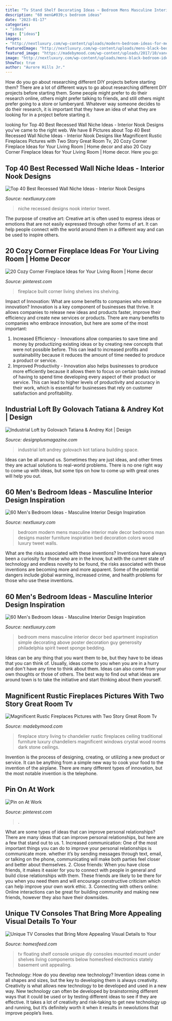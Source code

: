 ```yaml
---
title: "Tv Stand Shelf Decorating Ideas ~ Bedroom Mens Masculine Interior Decor Bed Apartment Inspiration Simple Decorating Above Poster Decoration Guy Generosity Philadelphia Spirit Tweet Sponge Bedding"
description: "60 men&#039;s bedroom ideas"
date: "2023-01-17"
categories:
- "ideas"
tags: ["ideas"]
images:
- "http://nextluxury.com/wp-content/uploads/modern-bedroom-ideas-for-men.jpg"
featuredImage: "http://nextluxury.com/wp-content/uploads/mens-black-bedroom-ideas.jpg"
featured_image: "https://madebymood.com/wp-content/uploads/2017/10/vancouver-rustic-fireplaces-pictures-with-traditional-chandeliers-living-room-and-dark-wood-coffee-table-crystal-chandelier.jpg"
image: "http://nextluxury.com/wp-content/uploads/mens-black-bedroom-ideas.jpg"
ShowToc: true
author: "Aurore Hills Jr."
---
```



How do you go about researching different DIY projects before starting them?
There are a lot of different ways to go about researching different DIY projects before starting them. Some people might prefer to do their research online, others might prefer talking to friends, and still others might prefer going to a store or lumberyard. Whatever way someone decides to do their research, it is important that they have an idea of what they are looking for in a project before starting it.

	

		
looking for Top 40 Best Recessed Wall Niche Ideas - Interior Nook Designs you've came to the right web. We have 8 Pictures about Top 40 Best Recessed Wall Niche Ideas - Interior Nook Designs like Magnificent Rustic Fireplaces Pictures with Two Story Great Room Tv, 20 Cozy Corner Fireplace Ideas for Your Living Room | Home decor and also 20 Cozy Corner Fireplace Ideas for Your Living Room | Home decor. Here you go:
		
    
## Top 40 Best Recessed Wall Niche Ideas - Interior Nook Designs

<img loading=lazy src="http://nextluxury.com/wp-content/uploads/magnificent-recessed-wall-niche-design-ideas.jpg" onerror="this.onerror=null;this.src='https://tse4.mm.bing.net/th?id=OIP.VoblTcBzYuBaZuO6wwwr3wAAAA&amp;pid=15.1';" alt="Top 40 Best Recessed Wall Niche Ideas - Interior Nook Designs">

_Source: nextluxury.com_

>niche recessed designs nook interior tweet. 

	

The purpose of creative art:
Creative art is often used to express ideas or emotions that are not easily expressed through other forms of art. It can help people connect with the world around them in a different way and can be used to inspire others.

    
## 20 Cozy Corner Fireplace Ideas For Your Living Room | Home Decor

<img loading=lazy src="https://i.pinimg.com/736x/49/9b/87/499b87f62b0837d88daf2148acfb5328--built-in-book-shelves-around-fireplace-fireplace-shelving-ideas-built-ins.jpg?b=t" onerror="this.onerror=null;this.src='https://tse4.mm.bing.net/th?id=OIP.3mGv0DowbuoeOT764dNpXwHaJ3&amp;pid=15.1';" alt="20 Cozy Corner Fireplace Ideas for Your Living Room | Home decor">

_Source: pinterest.com_

>fireplace built corner living shelves ins shelving. 

	

Impact of Innovation: What are some benefits to companies who embrace innovation?
Innovation is a key component of businesses that thrive. It allows companies to release new ideas and products faster, improve their efficiency and create new services or products. There are many benefits to companies who embrace innovation, but here are some of the most important: 
1. Increased Efficiency - Innovations allow companies to save time and money by productizing existing ideas or by creating new concepts that were not possible before. This can lead to increased profits and sustainability because it reduces the amount of time needed to produce a product or service. 
2. Improved Productivity - Innovation also helps businesses to produce more efficiently because it allows them to focus on certain tasks instead of having to spend time developing every aspect of their product or service. This can lead to higher levels of productivity and accuracy in their work, which is essential for businesses that rely on customer satisfaction and profitability.

    
## Industrial Loft By Golovach Tatiana &amp; Andrey Kot | Design

<img loading=lazy src="http://designplusmagazine.com/wp-content/uploads/2017/02/21.jpg" onerror="this.onerror=null;this.src='https://tse3.mm.bing.net/th?id=OIP.qyCQp9FBh6Kv7PWgZWn57QHaJ3&amp;pid=15.1';" alt="Industrial Loft by Golovach Tatiana &amp; Andrey Kot | Design">

_Source: designplusmagazine.com_

>industrial loft andrey golovach kot tatiana building space. 

	

Ideas can be all around us. Sometimes they are just ideas, and other times they are actual solutions to real-world problems. There is no one right way to come up with ideas, but some tips on how to come up with great ones will help you out.

    
## 60 Men&#039;s Bedroom Ideas - Masculine Interior Design Inspiration

<img loading=lazy src="http://nextluxury.com/wp-content/uploads/modern-bedroom-ideas-for-men.jpg" onerror="this.onerror=null;this.src='https://tse1.mm.bing.net/th?id=OIP.WlHPbCiGBGbRYbTKaMP8TQHaJ4&amp;pid=15.1';" alt="60 Men&#039;s Bedroom Ideas - Masculine Interior Design Inspiration">

_Source: nextluxury.com_

>bedroom modern mens masculine interior male decor bedrooms man designs master furniture inspiration bed decoration colors wood luxury tweet walls. 

	

What are the risks associated with these inventions?
Inventions have always been a curiosity for those who are in the know, but with the current state of technology and endless novelty to be found, the risks associated with these inventions are becoming more and more apparent. Some of the potential dangers include global warming, increased crime, and health problems for those who use these inventions.

    
## 60 Men&#039;s Bedroom Ideas - Masculine Interior Design Inspiration

<img loading=lazy src="http://nextluxury.com/wp-content/uploads/mens-black-bedroom-ideas.jpg" onerror="this.onerror=null;this.src='https://tse3.mm.bing.net/th?id=OIP.HICRvl66E9zqsrCYf5eD6wHaLH&amp;pid=15.1';" alt="60 Men&#039;s Bedroom Ideas - Masculine Interior Design Inspiration">

_Source: nextluxury.com_

>bedroom mens masculine interior decor bed apartment inspiration simple decorating above poster decoration guy generosity philadelphia spirit tweet sponge bedding. 

	

Ideas can be any thing that you want them to be, but they have to be ideas that you can think of. Usually, ideas come to you when you are in a hurry and don't have any time to think about them. Ideas can also come from your own thoughts or those of others. The best way to find out what ideas are around town is to take the initiative and start thinking about them yourself.

    
## Magnificent Rustic Fireplaces Pictures With Two Story Great Room Tv

<img loading=lazy src="https://madebymood.com/wp-content/uploads/2017/10/vancouver-rustic-fireplaces-pictures-with-traditional-chandeliers-living-room-and-dark-wood-coffee-table-crystal-chandelier.jpg" onerror="this.onerror=null;this.src='https://tse2.mm.bing.net/th?id=OIP.Q713aEmpamo_EApZkk5OtAHaLH&amp;pid=15.1';" alt="Magnificent Rustic Fireplaces Pictures with Two Story Great Room Tv">

_Source: madebymood.com_

>fireplace story living tv chandelier rustic fireplaces ceiling traditional furniture luxury chandeliers magnificent windows crystal wood rooms dark stone ceilings. 

	

Invention is the process of designing, creating, or utilizing a new product or service. It can be anything from a simple new way to cook your food to the invention of the airplane. There are many different types of innovation, but the most notable invention is the telephone.

    
## Pin On At Work

<img loading=lazy src="https://i.pinimg.com/736x/4a/77/2d/4a772dd84f30d4ebb4c4a1e089ef6778.jpg" onerror="this.onerror=null;this.src='https://tse2.mm.bing.net/th?id=OIP.9VSxWQ0KqPWw9zm4ie5mBAHaLi&amp;pid=15.1';" alt="Pin on At Work">

_Source: pinterest.com_

>. 

	

What are some types of ideas that can improve personal relationships?
There are many ideas that can improve personal relationships, but here are a few that stand out to us. 1. Increased communication: One of the most important things you can do to improve your personal relationships is communicate more. whether it’s by sending messages through text, email, or talking on the phone, communicating will make both parties feel closer and better about themselves. 2. Close friends: When you have close friends, it makes it easier for you to connect with people in general and build close relationships with them. These friends are likely to be there for you when you need them and will encourage constructive criticism which can help improve your own work ethic. 3. Connecting with others online: Online interactions can be great for building community and making new friends, however they also have their downsides.

    
## Unique TV Consoles That Bring More Appealing Visual Details To Your

<img loading=lazy src="https://homesfeed.com/wp-content/uploads/2015/07/unique-tv-consoles-on-wall-mounted-tv-console-with-media-storage-plus-speaker-and-flat-tv-on-white-wall.jpg" onerror="this.onerror=null;this.src='https://tse3.mm.bing.net/th?id=OIP.QJfWAuyusVLgXDiE28ReDwHaKl&amp;pid=15.1';" alt="Unique TV Consoles that Bring More Appealing Visual Details to Your">

_Source: homesfeed.com_

>tv floating shelf console unique diy consoles mounted mount under shelves living components below homesfeed electronics stately basement unit appealing. 

	

Technology: How do you develop new technology?
Invention ideas come in all shapes and sizes, but the key to developing them is always creativity. Creativity is what allows new technology to be developed and used in a new way. New technology can often be developed by brainstorming different ways that it could be used or by testing different ideas to see if they are effective. It takes a lot of creativity and risk-taking to get new technology up and running, but it’s definitely worth it when it results in newolutions that improve people’s lives.

